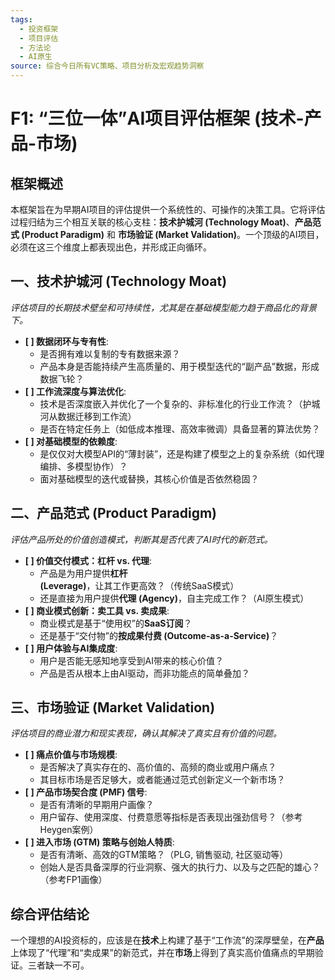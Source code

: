 ```yaml
---
tags:
  - 投资框架
  - 项目评估
  - 方法论
  - AI原生
source: 综合今日所有VC策略、项目分析及宏观趋势洞察
---
```


# F1: “三位一体”AI项目评估框架 (技术-产品-市场)

## 框架概述
本框架旨在为早期AI项目的评估提供一个系统性的、可操作的决策工具。它将评估过程归结为三个相互关联的核心支柱：**技术护城河 (Technology Moat)**、**产品范式 (Product Paradigm)** 和 **市场验证 (Market Validation)**。一个顶级的AI项目，必须在这三个维度上都表现出色，并形成正向循环。

## 一、技术护城河 (Technology Moat)
*评估项目的长期技术壁垒和可持续性，尤其是在基础模型能力趋于商品化的背景下。*

- **[ ] 数据闭环与专有性**:
    - 是否拥有难以复制的专有数据来源？
    - 产品本身是否能持续产生高质量的、用于模型迭代的“副产品”数据，形成数据飞轮？
- **[ ] 工作流深度与算法优化**:
    - 技术是否深度嵌入并优化了一个复杂的、非标准化的行业工作流？（护城河从数据迁移到工作流）
    - 是否在特定任务上（如低成本推理、高效率微调）具备显著的算法优势？
- **[ ] 对基础模型的依赖度**:
    - 是仅仅对大模型API的“薄封装”，还是构建了模型之上的复杂系统（如代理编排、多模型协作）？
    - 面对基础模型的迭代或替换，其核心价值是否依然稳固？

## 二、产品范式 (Product Paradigm)
*评估产品所处的价值创造模式，判断其是否代表了AI时代的新范式。*

- **[ ] 价值交付模式：杠杆 vs. 代理**:
    - 产品是为用户提供**杠杆 (Leverage)**，让其工作更高效？（传统SaaS模式）
    - 还是直接为用户提供**代理 (Agency)**，自主完成工作？（AI原生模式）
- **[ ] 商业模式创新：卖工具 vs. 卖成果**:
    - 商业模式是基于“使用权”的**SaaS订阅**？
    - 还是基于“交付物”的**按成果付费 (Outcome-as-a-Service)**？
- **[ ] 用户体验与AI集成度**:
    - 用户是否能无感知地享受到AI带来的核心价值？
    - 产品是否从根本上由AI驱动，而非功能点的简单叠加？

## 三、市场验证 (Market Validation)
*评估项目的商业潜力和现实表现，确认其解决了真实且有价值的问题。*

- **[ ] 痛点价值与市场规模**:
    - 是否解决了真实存在的、高价值的、高频的商业或用户痛点？
    - 其目标市场是否足够大，或者能通过范式创新定义一个新市场？
- **[ ] 产品市场契合度 (PMF) 信号**:
    - 是否有清晰的早期用户画像？
    - 用户留存、使用深度、付费意愿等指标是否表现出强劲信号？（参考Heygen案例）
- **[ ] 进入市场 (GTM) 策略与创始人特质**:
    - 是否有清晰、高效的GTM策略？（PLG, 销售驱动, 社区驱动等）
    - 创始人是否具备深厚的行业洞察、强大的执行力、以及与之匹配的雄心？（参考FP1画像）

## 综合评估结论
一个理想的AI投资标的，应该是在**技术**上构建了基于“工作流”的深厚壁垒，在**产品**上体现了“代理”和“卖成果”的新范式，并在**市场**上得到了真实高价值痛点的早期验证。三者缺一不可。
